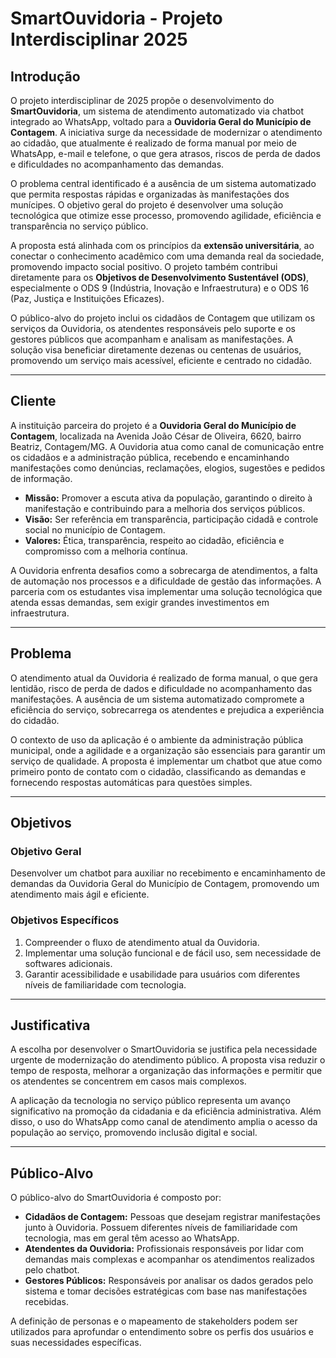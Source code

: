 # SmartOuvidoria - Projeto Interdisciplinar 2025

## Introdução

O projeto interdisciplinar de 2025 propõe o desenvolvimento do **SmartOuvidoria**, um sistema de atendimento automatizado via chatbot integrado ao WhatsApp, voltado para a **Ouvidoria Geral do Município de Contagem**. A iniciativa surge da necessidade de modernizar o atendimento ao cidadão, que atualmente é realizado de forma manual por meio de WhatsApp, e-mail e telefone, o que gera atrasos, riscos de perda de dados e dificuldades no acompanhamento das demandas.

O problema central identificado é a ausência de um sistema automatizado que permita respostas rápidas e organizadas às manifestações dos munícipes. O objetivo geral do projeto é desenvolver uma solução tecnológica que otimize esse processo, promovendo agilidade, eficiência e transparência no serviço público.

A proposta está alinhada com os princípios da **extensão universitária**, ao conectar o conhecimento acadêmico com uma demanda real da sociedade, promovendo impacto social positivo. O projeto também contribui diretamente para os **Objetivos de Desenvolvimento Sustentável (ODS)**, especialmente o ODS 9 (Indústria, Inovação e Infraestrutura) e o ODS 16 (Paz, Justiça e Instituições Eficazes).

O público-alvo do projeto inclui os cidadãos de Contagem que utilizam os serviços da Ouvidoria, os atendentes responsáveis pelo suporte e os gestores públicos que acompanham e analisam as manifestações. A solução visa beneficiar diretamente dezenas ou centenas de usuários, promovendo um serviço mais acessível, eficiente e centrado no cidadão.

---

## Cliente

A instituição parceira do projeto é a **Ouvidoria Geral do Município de Contagem**, localizada na Avenida João César de Oliveira, 6620, bairro Beatriz, Contagem/MG. A Ouvidoria atua como canal de comunicação entre os cidadãos e a administração pública, recebendo e encaminhando manifestações como denúncias, reclamações, elogios, sugestões e pedidos de informação.

- **Missão:** Promover a escuta ativa da população, garantindo o direito à manifestação e contribuindo para a melhoria dos serviços públicos.
- **Visão:** Ser referência em transparência, participação cidadã e controle social no município de Contagem.
- **Valores:** Ética, transparência, respeito ao cidadão, eficiência e compromisso com a melhoria contínua.

A Ouvidoria enfrenta desafios como a sobrecarga de atendimentos, a falta de automação nos processos e a dificuldade de gestão das informações. A parceria com os estudantes visa implementar uma solução tecnológica que atenda essas demandas, sem exigir grandes investimentos em infraestrutura.

---

## Problema

O atendimento atual da Ouvidoria é realizado de forma manual, o que gera lentidão, risco de perda de dados e dificuldade no acompanhamento das manifestações. A ausência de um sistema automatizado compromete a eficiência do serviço, sobrecarrega os atendentes e prejudica a experiência do cidadão.

O contexto de uso da aplicação é o ambiente da administração pública municipal, onde a agilidade e a organização são essenciais para garantir um serviço de qualidade. A proposta é implementar um chatbot que atue como primeiro ponto de contato com o cidadão, classificando as demandas e fornecendo respostas automáticas para questões simples.

---

##  Objetivos

### Objetivo Geral
Desenvolver um chatbot para auxiliar no recebimento e encaminhamento de demandas da Ouvidoria Geral do Município de Contagem, promovendo um atendimento mais ágil e eficiente.

### Objetivos Específicos
1. Compreender o fluxo de atendimento atual da Ouvidoria.
2. Implementar uma solução funcional e de fácil uso, sem necessidade de softwares adicionais.
3. Garantir acessibilidade e usabilidade para usuários com diferentes níveis de familiaridade com tecnologia.

---

## Justificativa

A escolha por desenvolver o SmartOuvidoria se justifica pela necessidade urgente de modernização do atendimento público. A proposta visa reduzir o tempo de resposta, melhorar a organização das informações e permitir que os atendentes se concentrem em casos mais complexos.

A aplicação da tecnologia no serviço público representa um avanço significativo na promoção da cidadania e da eficiência administrativa. Além disso, o uso do WhatsApp como canal de atendimento amplia o acesso da população ao serviço, promovendo inclusão digital e social.

---

## Público-Alvo

O público-alvo do SmartOuvidoria é composto por:

- **Cidadãos de Contagem:** Pessoas que desejam registrar manifestações junto à Ouvidoria. Possuem diferentes níveis de familiaridade com tecnologia, mas em geral têm acesso ao WhatsApp.
- **Atendentes da Ouvidoria:** Profissionais responsáveis por lidar com demandas mais complexas e acompanhar os atendimentos realizados pelo chatbot.
- **Gestores Públicos:** Responsáveis por analisar os dados gerados pelo sistema e tomar decisões estratégicas com base nas manifestações recebidas.

A definição de personas e o mapeamento de stakeholders podem ser utilizados para aprofundar o entendimento sobre os perfis dos usuários e suas necessidades específicas.
